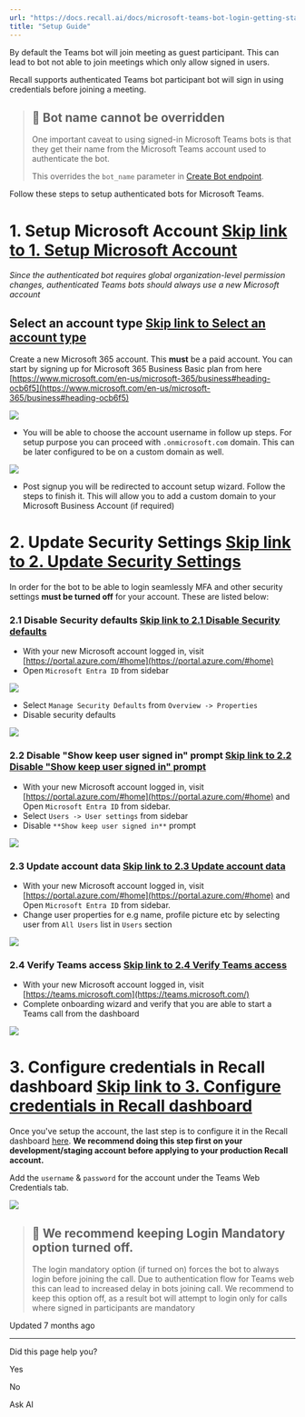 ```yaml
---
url: "https://docs.recall.ai/docs/microsoft-teams-bot-login-getting-started"
title: "Setup Guide"
---
```


By default the Teams bot will join meeting as guest participant. This can lead to bot not able to join meetings which only allow signed in users.

Recall supports authenticated Teams bot participant bot will sign in using credentials before joining a meeting.

> ## 📘  Bot name cannot be overridden
>
> One important caveat to using signed-in Microsoft Teams bots is that they get their name from the Microsoft Teams account used to authenticate the bot.
>
> This overrides the `bot_name` parameter in [Create Bot endpoint](https://docs.recall.ai/reference/bot_create).

Follow these steps to setup authenticated bots for Microsoft Teams.

# 1\. Setup Microsoft Account   [Skip link to 1. Setup Microsoft Account](https://docs.recall.ai/docs/microsoft-teams-bot-login-getting-started\#1-setup-microsoft-account)

_Since the authenticated bot requires global organization-level permission changes, authenticated Teams bots should always use a new Microsoft account_

## Select an account type   [Skip link to Select an account type](https://docs.recall.ai/docs/microsoft-teams-bot-login-getting-started\#select-an-account-type)

Create a new Microsoft 365 account. This **must** be a paid account. You can start by signing up for Microsoft 365 Business Basic plan from here [https://www.microsoft.com/en-us/microsoft-365/business#heading-ocb6f5](https://www.microsoft.com/en-us/microsoft-365/business#heading-ocb6f5)

![](https://files.readme.io/74a2222-microsoft365_business_signup.png)

- You will be able to choose the account username in follow up steps. For setup purpose you can proceed with `.onmicrosoft.com` domain. This can be later configured to be on a custom domain as well.

![](https://files.readme.io/5a12b17-username_setup.png)

- Post signup you will be redirected to account setup wizard. Follow the steps to finish it. This will allow you to add a custom domain to your Microsoft Business Account (if required)

# 2\. Update Security Settings   [Skip link to 2. Update Security Settings](https://docs.recall.ai/docs/microsoft-teams-bot-login-getting-started\#2-update-security-settings)

In order for the bot to be able to login seamlessly MFA and other security settings **must be turned off** for your account. These are listed below:

### 2.1 Disable Security defaults   [Skip link to 2.1 Disable Security defaults](https://docs.recall.ai/docs/microsoft-teams-bot-login-getting-started\#21-disable-security-defaults)

- With your new Microsoft account logged in, visit [https://portal.azure.com/#home](https://portal.azure.com/#home)
- Open `Microsoft Entra ID` from sidebar

![](https://files.readme.io/ce7e253-open_entra_id.png)

- Select `Manage Security Defaults` from `Overview -> Properties`
- Disable security defaults

![](https://files.readme.io/513918f-disable_security_defaults.png)

### 2.2 Disable "Show keep user signed in" prompt   [Skip link to 2.2 Disable "Show keep user signed in" prompt](https://docs.recall.ai/docs/microsoft-teams-bot-login-getting-started\#22-disable-show-keep-user-signed-in-prompt)

- With your new Microsoft account logged in, visit [https://portal.azure.com/#home](https://portal.azure.com/#home) and Open `Microsoft Entra ID` from sidebar.
- Select `Users -> User settings` from sidebar
- Disable `**Show keep user signed in**` prompt

![](https://files.readme.io/612962f-disable_keep_user_signed_in.png)

### 2.3 Update account data   [Skip link to 2.3 Update account data](https://docs.recall.ai/docs/microsoft-teams-bot-login-getting-started\#23-update-account-data)

- With your new Microsoft account logged in, visit [https://portal.azure.com/#home](https://portal.azure.com/#home) and Open `Microsoft Entra ID` from sidebar.
- Change user properties for e.g name, profile picture etc by selecting user from `All Users` list in `Users` section

![](https://files.readme.io/89f6f14-Screenshot_2023-11-16_at_4.04.07_PM.png)

### 2.4 Verify Teams access   [Skip link to 2.4 Verify Teams access](https://docs.recall.ai/docs/microsoft-teams-bot-login-getting-started\#24-verify-teams-access)

- With your new Microsoft account logged in, visit [https://teams.microsoft.com](https://teams.microsoft.com/)
- Complete onboarding wizard and verify that you are able to start a Teams call from the dashboard

![](https://files.readme.io/448f0e8-Screenshot_2023-11-16_at_4.07.45_PM.png)

# 3\. Configure credentials in Recall dashboard   [Skip link to 3. Configure credentials in Recall dashboard](https://docs.recall.ai/docs/microsoft-teams-bot-login-getting-started\#3-configure-credentials-in-recall-dashboard)

Once you've setup the account, the last step is to configure it in the Recall dashboard [here](https://api.recall.ai/dashboard/platforms/teams-web). **We recommend doing this step first on your development/staging account before applying to your production Recall account.**

Add the `username` & `password` for the account under the Teams Web Credentials tab.

![](https://files.readme.io/b6037ea-Screenshot_2023-11-16_at_4.12.49_PM.png)

> ## 🚧  We recommend keeping Login Mandatory option turned off.
>
> The login mandatory option (if turned on) forces the bot to always login before joining the call. Due to authentication flow for Teams web this can lead to increased delay in bots joining call. We recommend to keep this option off, as a result bot will attempt to login only for calls where signed in participants are mandatory

Updated 7 months ago

* * *

Did this page help you?

Yes

No

Ask AI